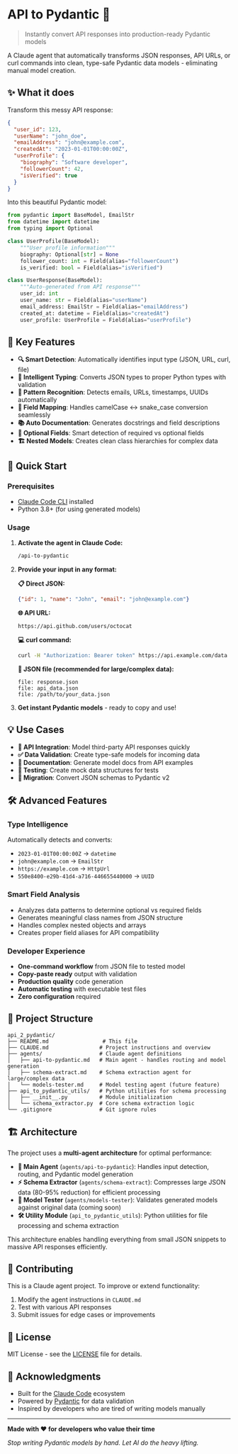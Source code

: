 # API to Pydantic 🚀

> Instantly convert API responses into production-ready Pydantic models

A Claude agent that automatically transforms JSON responses, API URLs, or curl commands into clean, type-safe Pydantic data models - eliminating manual model creation.

## ✨ What it does

Transform this messy API response:
```json
{
  "user_id": 123,
  "userName": "john_doe",
  "emailAddress": "john@example.com",
  "createdAt": "2023-01-01T00:00:00Z",
  "userProfile": {
    "biography": "Software developer",
    "followerCount": 42,
    "isVerified": true
  }
}
```

Into this beautiful Pydantic model:
```python
from pydantic import BaseModel, EmailStr
from datetime import datetime
from typing import Optional

class UserProfile(BaseModel):
    """User profile information"""
    biography: Optional[str] = None
    follower_count: int = Field(alias="followerCount")
    is_verified: bool = Field(alias="isVerified")

class UserResponse(BaseModel):
    """Auto-generated from API response"""
    user_id: int
    user_name: str = Field(alias="userName")
    email_address: EmailStr = Field(alias="emailAddress")
    created_at: datetime = Field(alias="createdAt")
    user_profile: UserProfile = Field(alias="userProfile")
```

## 🎯 Key Features

- **🔍 Smart Detection**: Automatically identifies input type (JSON, URL, curl, file)
- **🧠 Intelligent Typing**: Converts JSON types to proper Python types with validation
- **📧 Pattern Recognition**: Detects emails, URLs, timestamps, UUIDs automatically  
- **🔄 Field Mapping**: Handles camelCase ↔ snake_case conversion seamlessly
- **📚 Auto Documentation**: Generates docstrings and field descriptions
- **🎯 Optional Fields**: Smart detection of required vs optional fields
- **🏗️ Nested Models**: Creates clean class hierarchies for complex data

## 🚀 Quick Start

### Prerequisites
- [Claude Code CLI](https://docs.anthropic.com/en/docs/claude-code) installed
- Python 3.8+ (for using generated models)

### Usage

1. **Activate the agent in Claude Code:**
   ```bash
   /api-to-pydantic
   ```

2. **Provide your input in any format:**

   **📋 Direct JSON:**
   ```json
   {"id": 1, "name": "John", "email": "john@example.com"}
   ```

   **🌐 API URL:**
   ```
   https://api.github.com/users/octocat
   ```

   **💻 curl command:**
   ```bash
   curl -H "Authorization: Bearer token" https://api.example.com/data
   ```

   **📁 JSON file (recommended for large/complex data):**
   ```
   file: response.json
   file: api_data.json
   file: /path/to/your_data.json
   ```

3. **Get instant Pydantic models** - ready to copy and use!

## 💡 Use Cases

- **🔌 API Integration**: Model third-party API responses quickly
- **✅ Data Validation**: Create type-safe models for incoming data  
- **📖 Documentation**: Generate model docs from API examples
- **🧪 Testing**: Create mock data structures for tests
- **🔄 Migration**: Convert JSON schemas to Pydantic v2

## 🛠️ Advanced Features

### Type Intelligence
Automatically detects and converts:
- `2023-01-01T00:00:00Z` → `datetime`
- `john@example.com` → `EmailStr` 
- `https://example.com` → `HttpUrl`
- `550e8400-e29b-41d4-a716-446655440000` → `UUID`

### Smart Field Analysis
- Analyzes data patterns to determine optional vs required fields
- Generates meaningful class names from JSON structure
- Handles complex nested objects and arrays
- Creates proper field aliases for API compatibility

### Developer Experience
- **One-command workflow** from JSON file to tested model
- **Copy-paste ready** output with validation
- **Production quality** code generation
- **Automatic testing** with executable test files
- **Zero configuration** required

## 📁 Project Structure

```
api_2_pydantic/
├── README.md                 # This file
├── CLAUDE.md                # Project instructions and overview
├── agents/                  # Claude agent definitions
│   ├── api-to-pydantic.md   # Main agent - handles routing and model generation
│   ├── schema-extract.md    # Schema extraction agent for large/complex data
│   └── models-tester.md     # Model testing agent (future feature)
├── api_to_pydantic_utils/   # Python utilities for schema processing
│   ├── __init__.py          # Module initialization
│   └── schema_extractor.py  # Core schema extraction logic
└── .gitignore               # Git ignore rules
```

## 🏗️ Architecture

The project uses a **multi-agent architecture** for optimal performance:

- **🎯 Main Agent** (`agents/api-to-pydantic`): Handles input detection, routing, and Pydantic model generation
- **⚡ Schema Extractor** (`agents/schema-extract`): Compresses large JSON data (80-95% reduction) for efficient processing
- **🧪 Model Tester** (`agents/models-tester`): Validates generated models against original data (coming soon)
- **🛠️ Utility Module** (`api_to_pydantic_utils`): Python utilities for file processing and schema extraction

This architecture enables handling everything from small JSON snippets to massive API responses efficiently.

## 🤝 Contributing

This is a Claude agent project. To improve or extend functionality:

1. Modify the agent instructions in `CLAUDE.md`
2. Test with various API responses
3. Submit issues for edge cases or improvements

## 📄 License

MIT License - see the [LICENSE](LICENSE) file for details.

## 🙏 Acknowledgments

- Built for the [Claude Code](https://docs.anthropic.com/en/docs/claude-code) ecosystem
- Powered by [Pydantic](https://docs.pydantic.dev/) for data validation
- Inspired by developers who are tired of writing models manually

---

**Made with ❤️ for developers who value their time**

*Stop writing Pydantic models by hand. Let AI do the heavy lifting.*